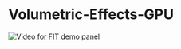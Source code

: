 # Volumetric-Effects-GPU

[![Video for FIT demo panel](http://imgur.com/eZ17u8w)](https://www.youtube.com/watch?v=ZXE0GmEp4Ro)
